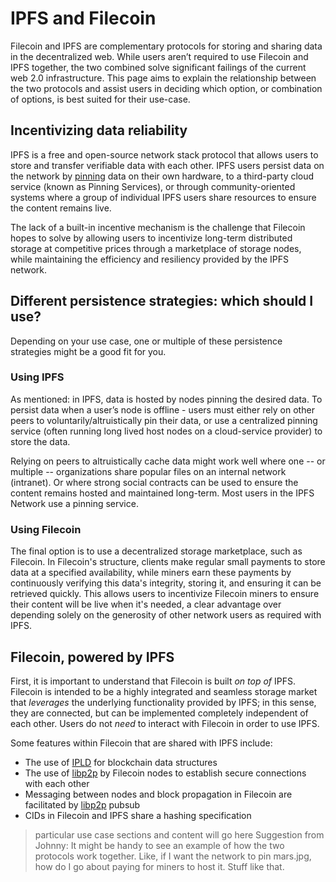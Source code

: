 # IPFS and Filecoin

Filecoin and IPFS are complementary protocols for storing and sharing data in the decentralized web. While users aren’t required to use Filecoin and IPFS together, the two combined solve significant failings of the current web 2.0 infrastructure. This page aims to explain the relationship between the two protocols and assist users in deciding which option, or combination of options, is best suited for their use-case.

## Incentivizing data reliability

IPFS is a free and open-source network stack protocol that allows users to store and transfer verifiable data with each other. IPFS users persist data on the network by  [pinning](https://docs-beta.ipfs.io/concepts/persistence/#pinning-in-context) data on their own hardware, to a third-party cloud service (known as Pinning Services), or through community-oriented systems where a group of individual IPFS users share resources to ensure the content remains live.

The lack of a built-in incentive mechanism is the challenge that Filecoin hopes to solve by allowing users to incentivize long-term distributed storage at competitive prices through a marketplace of storage nodes, while maintaining the efficiency and resiliency provided by the IPFS network. 

## Different persistence strategies: which should I use?

Depending on your use case, one or multiple of these persistence strategies might be a good fit for you.

### Using IPFS

As mentioned: in IPFS, data is hosted by nodes pinning the desired data. To persist data when a user’s node is offline - users must either rely on other peers to voluntarily/altruistically pin their data, or  use a centralized pinning service (often running long lived host nodes on a  cloud-service provider) to store the data.  

Relying on peers to altruistically cache data might work well where one -- or multiple -- organizations share popular files on an internal network (intranet). Or where strong social contracts can be used to ensure the content remains hosted and maintained long-term. Most users in the IPFS Network use a pinning service.

### Using Filecoin

The final option is to use a decentralized storage marketplace, such as Filecoin. In Filecoin's structure, clients make regular small payments to store data at a specified availability, while miners earn these payments by continuously verifying this data's integrity, storing it, and ensuring it can be retrieved quickly. This allows users to incentivize Filecoin miners to ensure their content will be live when it's needed, a clear advantage over depending solely on the generosity of other network users as required with IPFS.

## Filecoin, powered by IPFS

First, it is important to understand that Filecoin is built _on top of_  IPFS. Filecoin is intended to be a highly integrated and seamless storage market that _leverages_ the underlying functionality provided by IPFS; in this sense, they are connected, but can be implemented completely independent of each other. Users do not _need_ to interact with Filecoin in order to use IPFS.

Some features within Filecoin that are shared with IPFS include:

* The use of [IPLD](https://ipld.io/) for blockchain data structures
* The use of [libp2p](https://libp2p.io/) by Filecoin nodes to establish secure connections with each other
* Messaging between nodes and block propagation in Filecoin are facilitated by [libp2p](https://libp2p.io/) pubsub
* CIDs in Filecoin and IPFS share a hashing specification

 > particular use case sections and content will go here
Suggestion from Johnny:
It might be handy to see an example of how the two protocols work together. Like, if I want the network to pin mars.jpg, how do I go about paying for miners to host it. Stuff like that.
